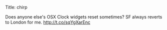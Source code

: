 Title: chirp

Does anyone else's OSX Clock widgets reset sometimes? SF always reverts to London for me. <a href="http://t.co/sqYgXarEnc">http://t.co/sqYgXarEnc</a>
